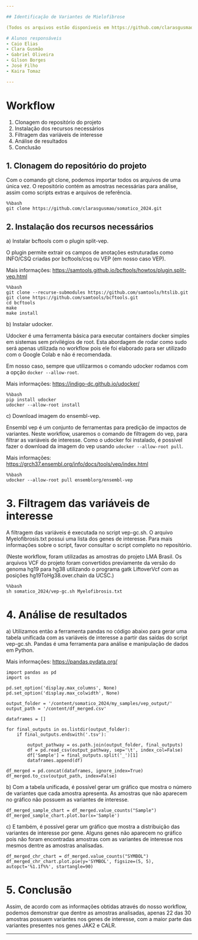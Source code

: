 ```yaml
---

## Identificação de Variantes de Mielofibrose

(Todos os arquivos estão disponíveis em https://github.com/clarasgusmao/somatico_2024.git.)

# Alunos responsáveis
- Caio Elias
- Clara Gusmão
- Gabriel Oliveira
- Gilson Borges
- José Filho
- Kaira Tomaz

---
```

# Workflow

1. Clonagem do repositório do projeto
2. Instalação dos recursos necessários
3. Filtragem das variáveis de interesse
4. Análise de resultados
5. Conclusão

## 1. Clonagem do repositório do projeto
Com o comando git clone, podemos importar todos os arquivos de uma única vez. O repositório contém as amostras necessárias para análise, assim como scripts extras e arquivos de referência.

```
%%bash
git clone https://github.com/clarasgusmao/somatico_2024.git
```

## 2. Instalação dos recursos necessários

a) Instalar bcftools com o plugin split-vep.

O plugin permite extrair os campos de anotações estruturadas como INFO/CSQ criadas por bcftools/csq ou VEP (em nosso caso VEP).

Mais informações: https://samtools.github.io/bcftools/howtos/plugin.split-vep.html

```
%%bash
git clone --recurse-submodules https://github.com/samtools/htslib.git
git clone https://github.com/samtools/bcftools.git
cd bcftools
make
make install
```

b) Instalar udocker.

Udocker é uma ferramenta básica para executar containers docker simples em sistemas sem privilégios de root. Esta abordagem de rodar como sudo será apenas utilizada no workflow pois ele foi elaborado para ser utilizado com o Google Colab e não é recomendada.

Em nosso caso, sempre que utilizarmos o comando udocker rodamos com a opção `docker --allow-root`.

Mais informações: https://indigo-dc.github.io/udocker/

```
%%bash
pip install udocker
udocker --allow-root install
```

c) Download imagem do ensembl-vep.

Ensembl vep é um conjunto de ferramentas para predição de impactos de variantes. Neste workflow, usaremos o comando de filtragem do vep, para filtrar as variáveis de interesse. Como o udocker foi instalado, é possível fazer o download da imagem do vep usando `udocker --allow-root pull`.

Mais informações: https://grch37.ensembl.org/info/docs/tools/vep/index.html

```
%%bash
udocker --allow-root pull ensemblorg/ensembl-vep
```

# 3. Filtragem das variáveis de interesse

A filtragem das variáveis é executada no script vep-gc.sh. O arquivo Myelofibrosis.txt possui uma lista dos genes de interesse. Para mais informações sobre o script, favor consultar o script completo no repositório.

(Neste workflow, foram utilizadas as amostras do projeto LMA Brasil. Os arquivos VCF do projeto foram convertidos previamente da versão do genoma hg19 para hg38 utilizando o programa gatk LiftoverVcf com as posições hg19ToHg38.over.chain da UCSC.)

```
%%bash
sh somatico_2024/vep-gc.sh Myelofibrosis.txt
```

# 4. Análise de resultados

a) Utilizamos então a ferramenta pandas no código abaixo para gerar uma tabela unificada com as variáveis de interesse a partir das saídas do script vep-gc.sh. Pandas é uma ferramenta para análise e manipulação de dados em Python.

Mais informações: https://pandas.pydata.org/

```
import pandas as pd
import os

pd.set_option('display.max_columns', None)
pd.set_option('display.max_colwidth', None)

output_folder = '/content/somatico_2024/my_samples/vep_output/'
output_path = '/content/df_merged.csv'

dataframes = []

for final_outputs in os.listdir(output_folder):
    if final_outputs.endswith('.tsv'):

        output_pathway = os.path.join(output_folder, final_outputs)
        df = pd.read_csv(output_pathway, sep='\t', index_col=False)
        df['Sample'] = final_outputs.split('_')[1]
        dataframes.append(df)

df_merged = pd.concat(dataframes, ignore_index=True)
df_merged.to_csv(output_path, index=False)
```

b) Com a tabela unificada, é possível gerar um gráfico que mostra o número de variantes que cada amostra apresenta. As amostras que não aparecem no gráfico não possuem as variantes de interesse.

```
df_merged_sample_chart = df_merged.value_counts("Sample")
df_merged_sample_chart.plot.bar(x='Sample')
```

c) E também, é possível gerar um gráfico que mostra a distribuição das variantes de interesse por gene. Alguns genes não aparecem no gráfico pois não foram encontradas amostras com as variantes de interesse nos mesmos dentre as amostras analisadas.

```
df_merged_chr_chart = df_merged.value_counts("SYMBOL")
df_merged_chr_chart.plot.pie(y='SYMBOL', figsize=(5, 5), autopct='%1.1f%%', startangle=90)
```

# 5. Conclusão

Assim, de acordo com as informações obtidas através do nosso workflow, podemos demonstrar que dentre as amostras analisadas, apenas 22 das 30 amostras possuem variantes nos genes de interesse, com a maior parte das variantes presentes nos genes JAK2 e CALR.

---
